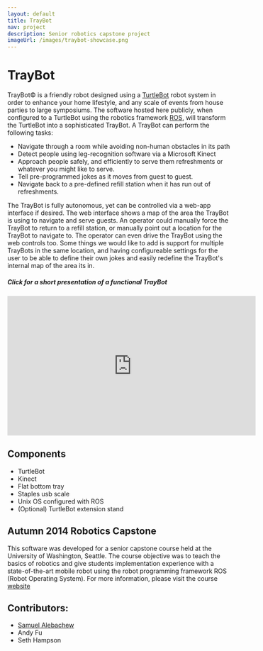 ```yaml
---
layout: default
title: TrayBot
nav: project
description: Senior robotics capstone project
imageUrl: /images/traybot-showcase.png
---
```


TrayBot
==============

TrayBot&copy; is a friendly robot designed using a [TurtleBot](http://www.turtlebot.com/)
robot system in order to enhance your home lifestyle, and any scale of events from house 
parties to large symposiums. The software hosted here publicly, when configured to a 
TurtleBot using the robotics framework [ROS](http://wiki.ros.org/), will transform the 
TurtleBot into a sophisticated TrayBot. A TrayBot can perform the following tasks: 

- Navigate through a room while avoiding non-human obstacles in its path
- Detect people using leg-recognition software via a Microsoft Kinect
- Approach people safely, and efficiently to serve them refreshments or whatever you might like to serve.
- Tell pre-programmed jokes as it moves from guest to guest.
- Navigate back to a pre-defined refill station when it has run out of refreshments.

The TrayBot is fully autonomous, yet can be controlled via a web-app interface if desired.
The web interface shows a map of the area the TrayBot is using to navigate and serve guests.
An operator could manually force the TrayBot to return to a refill station, 
or manually point out a location for the TrayBot to navigate to.
The operator can even drive the TrayBot using the web controls too.
Some things we would like to add is support for multiple TrayBots in the same location, and
having configureable settings for the user to be able to define their own jokes and easily
redefine the TrayBot's internal map of the area its in.

##### Click for a short presentation of a functional TrayBot

<iframe alt="TrayBot Presentation" width="560" height="315" src="https://www.youtube.com/embed/yKJAJsvxj6k" frameborder="0" allowfullscreen></iframe>

## Components
- TurtleBot
- Kinect
- Flat bottom tray
- Staples usb scale
- Unix OS configured with ROS
- (Optional) TurtleBot extension stand

## Autumn 2014 Robotics Capstone
This software was developed for a senior capstone course held at the 
University of Washington, Seattle. The course objective was to teach the basics 
of robotics and give students implementation experience with a state-of-the-art 
mobile robot using the robot programming framework ROS (Robot Operating System). 
For more information, please visit the course [website](https://sites.google.com/site/cse481au14/)

## Contributors:
- [Samuel Alebachew](http://www.samuelale.com)
- Andy Fu
- Seth Hampson
